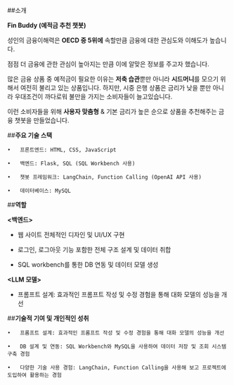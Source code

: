 ##소개

**Fin Buddy (예적금 추천 챗봇)**

성인의 금융이해력은 **OECD 중 5위에** 속할만큼 금융에 대한 관심도와 이해도가 높습니다. 

점점 더 금융에 관한 관심이 높아지는 만큼 이에 알맞은 정보를 주고자 했습니다.

많은 금융 상품 중 예적금이 필요한 이유는 **저축 습관**뿐만 아니라 **시드머니**를 모으기 위해서 여전히 불리고 있는 상품입니다. 하지만, 시중 은행 상품은 금리가 낮을 뿐만 아니라 우대조건이 까다로워 불만을 가지는 소비자들이 늘고있습니다.

이런 소비자들을 위해 **사용자 맞춤형** & 기본 금리가 높은 순으로 상품을 추천해주는 금융 챗봇을 만들었습니다.


##**주요 기술 스택**

	• 	프론트엔드: HTML, CSS, JavaScript
  
	•	백엔드: Flask, SQL (SQL Workbench 사용)
 
	•	챗봇 프레임워크: LangChain, Function Calling (OpenAI API 사용)
 
	•	데이터베이스: MySQL


##**역할** 

**<백엔드>**

- 웹 사이트 전체적인 디자인 및 UI/UX 구현
  
- 로그인, 로그아웃 기능 포함한 전체 구조 설계 및 데이터 취합
  
- SQL workbench를 통한 DB 연동 및 데이터 모델 생성

**<LLM 모델>**

- 프롬프트 설계: 효과적인 프롬프트 작성 및 수정 경험을 통해 대화 모델의 성능을 개선



##**기술적 기여 및 개인적인 성취**

	•	프롬프트 설계: 효과적인 프롬프트 작성 및 수정 경험을 통해 대화 모델의 성능을 개선
 
	•	DB 설계 및 연동: SQL Workbench와 MySQL을 사용하여 데이터 저장 및 조회 시스템 구축 경험
 
	•	다양한 기술 사용 경험: LangChain, Function Calling을 사용해 보고 프로젝트에 도입하여 활용하는 경험
